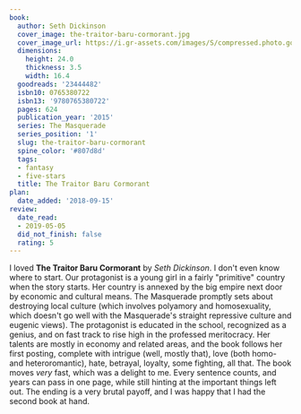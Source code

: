 ```yaml
---
book:
  author: Seth Dickinson
  cover_image: the-traitor-baru-cormorant.jpg
  cover_image_url: https://i.gr-assets.com/images/S/compressed.photo.goodreads.com/books/1422463936l/23444482._SX98_.jpg
  dimensions:
    height: 24.0
    thickness: 3.5
    width: 16.4
  goodreads: '23444482'
  isbn10: 0765380722
  isbn13: '9780765380722'
  pages: 624
  publication_year: '2015'
  series: The Masquerade
  series_position: '1'
  slug: the-traitor-baru-cormorant
  spine_color: '#807d8d'
  tags:
  - fantasy
  - five-stars
  title: The Traitor Baru Cormorant
plan:
  date_added: '2018-09-15'
review:
  date_read:
  - 2019-05-05
  did_not_finish: false
  rating: 5
---
```


I loved **The Traitor Baru Cormorant** by *Seth Dickinson*. I don't even know where to start. Our protagonist is a young girl in a fairly "primitive" country when the story starts. Her country is annexed by the big empire next door by economic and cultural means. The Masquerade promptly sets about destroying local culture (which involves polyamory and homosexuality, which doesn't go well with the Masquerade's straight repressive culture and eugenic views). The protagonist is educated in the school, recognized as a genius, and on fast track to rise high in the professed meritocracy. Her talents are mostly in economy and related areas, and the book follows her first posting, complete with intrigue (well, mostly that), love (both homo- and heteroromantic), hate, betrayal, loyalty, some fighting, all that. The book moves *very* fast, which was a delight to me. Every sentence counts, and years can pass in one page, while still hinting at the important things left out. The ending is a very brutal payoff, and I was happy that I had the second book at hand.
